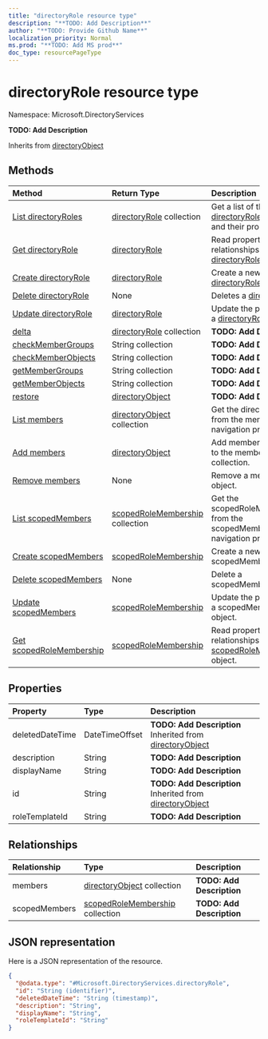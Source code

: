 ```yaml
---
title: "directoryRole resource type"
description: "**TODO: Add Description**"
author: "**TODO: Provide Github Name**"
localization_priority: Normal
ms.prod: "**TODO: Add MS prod**"
doc_type: resourcePageType
---
```


# directoryRole resource type


Namespace: Microsoft.DirectoryServices

**TODO: Add Description**


Inherits from [directoryObject](../resources/directoryobject.md)

## Methods
|Method|Return Type|Description|
|:---|:---|:---|
|[List directoryRoles](../api/microsoft.directoryservices-directoryrole-list.md)|[directoryRole](../resources/microsoft.directoryservices-directoryrole.md) collection|Get a list of the [directoryRole](../resources/directoryrole.md) objects and their properties.|
|[Get directoryRole](../api/microsoft.directoryservices-directoryrole-get.md)|[directoryRole](../resources/microsoft.directoryservices-directoryrole.md)|Read properties and relationships of a [directoryRole](../resources/microsoft.directoryservices-directoryrole.md) object.|
|[Create directoryRole](../api/microsoft.directoryservices-directoryrole-post-directoryroles.md)|[directoryRole](../resources/microsoft.directoryservices-directoryrole.md)|Create a new [directoryRole](../resources/microsoft.directoryservices-directoryrole.md) object.|
|[Delete directoryRole](../api/microsoft.directoryservices-directoryrole-delete.md)|None|Deletes a [directoryRole](../resources/microsoft.directoryservices-directoryrole.md).|
|[Update directoryRole](../api/microsoft.directoryservices-directoryrole-update.md)|[directoryRole](../resources/microsoft.directoryservices-directoryrole.md)|Update the properties of a [directoryRole](../resources/microsoft.directoryservices-directoryrole.md) object.|
|[delta](../api/microsoft.directoryservices-directoryrole-delta.md)|[directoryRole](../resources/microsoft.directoryservices-directoryrole.md) collection|**TODO: Add Description**|
|[checkMemberGroups](../api/microsoft.directoryservices-directoryrole-checkmembergroups.md)|String collection|**TODO: Add Description**|
|[checkMemberObjects](../api/microsoft.directoryservices-directoryrole-checkmemberobjects.md)|String collection|**TODO: Add Description**|
|[getMemberGroups](../api/microsoft.directoryservices-directoryrole-getmembergroups.md)|String collection|**TODO: Add Description**|
|[getMemberObjects](../api/microsoft.directoryservices-directoryrole-getmemberobjects.md)|String collection|**TODO: Add Description**|
|[restore](../api/microsoft.directoryservices-directoryrole-restore.md)|[directoryObject](../resources/microsoft.directoryservices-directoryobject.md)|**TODO: Add Description**|
|[List members](../api/microsoft.directoryservices-directoryrole-list-members.md)|[directoryObject](../resources/microsoft.directoryservices-directoryobject.md) collection|Get the directoryObjects from the members navigation property.|
|[Add members](../api/microsoft.directoryservices-directoryrole-post-members.md)|[directoryObject](../resources/microsoft.directoryservices-directoryobject.md)|Add members by posting to the members collection.|
|[Remove members](../api/microsoft.directoryservices-directoryrole-delete-members.md)|None|Remove a members object.|
|[List scopedMembers](../api/microsoft.directoryservices-directoryrole-list-scopedmembers.md)|[scopedRoleMembership](../resources/microsoft.directoryservices-scopedrolemembership.md) collection|Get the scopedRoleMemberships from the scopedMembers navigation property.|
|[Create scopedMembers](../api/microsoft.directoryservices-directoryrole-post-scopedmembers.md)|[scopedRoleMembership](../resources/microsoft.directoryservices-scopedrolemembership.md)|Create a new scopedMembers object.|
|[Delete scopedMembers](../api/microsoft.directoryservices-directoryrole-delete-scopedmembers.md)|None|Delete a scopedMembers object.|
|[Update scopedMembers](../api/microsoft.directoryservices-directoryrole-update-scopedmembers.md)|[scopedRoleMembership](../resources/microsoft.directoryservices-scopedrolemembership.md)|Update the properties of a scopedMembers object.|
|[Get scopedRoleMembership](../api/microsoft.directoryservices-scopedrolemembership-get.md)|[scopedRoleMembership](../resources/microsoft.directoryservices-scopedrolemembership.md)|Read properties and relationships of a [scopedRoleMembership](../resources/microsoft.directoryservices-scopedrolemembership.md) object.|

## Properties
|Property|Type|Description|
|:---|:---|:---|
|deletedDateTime|DateTimeOffset|**TODO: Add Description** Inherited from [directoryObject](../resources/microsoft.directoryservices-directoryobject.md)|
|description|String|**TODO: Add Description**|
|displayName|String|**TODO: Add Description**|
|id|String|**TODO: Add Description** Inherited from [directoryObject](../resources/microsoft.directoryservices-directoryobject.md)|
|roleTemplateId|String|**TODO: Add Description**|

## Relationships
|Relationship|Type|Description|
|:---|:---|:---|
|members|[directoryObject](../resources/microsoft.directoryservices-directoryobject.md) collection|**TODO: Add Description**|
|scopedMembers|[scopedRoleMembership](../resources/microsoft.directoryservices-scopedrolemembership.md) collection|**TODO: Add Description**|

## JSON representation
Here is a JSON representation of the resource.
<!-- {
  "blockType": "resource",
  "keyProperty": "id",
  "@odata.type": "Microsoft.DirectoryServices.directoryRole",
  "baseType": "Microsoft.DirectoryServices.directoryObject",
  "openType": true
}
-->
``` json
{
  "@odata.type": "#Microsoft.DirectoryServices.directoryRole",
  "id": "String (identifier)",
  "deletedDateTime": "String (timestamp)",
  "description": "String",
  "displayName": "String",
  "roleTemplateId": "String"
}
```

